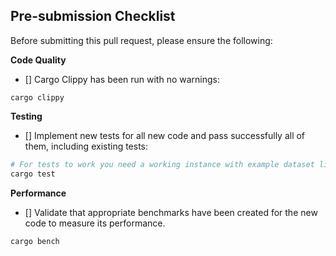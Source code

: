 ## Pre-submission Checklist

Before submitting this pull request, please ensure the following:

**Code Quality**
- [] Cargo Clippy has been run with no warnings:
```
cargo clippy
```

**Testing**
- [] Implement new tests for all new code and pass successfully all of them, including existing tests:
```bash
# For tests to work you need a working instance with example dataset like docker/db-migration)
cargo test
```

**Performance**
- [] Validate that appropriate benchmarks have been created for the new code to measure its performance.
```
cargo bench
```